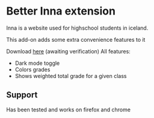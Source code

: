 # Better Inna extension
Inna is a website used for highschool students in iceland.

This add-on adds some extra convenience features to it

Download [here](https://addons.mozilla.org/en-US/firefox/addon/better-inna/) (awaiting verification)
All features:
- Dark mode toggle
- Colors grades
- Shows weighted total grade for a given class

## Support
Has been tested and works on firefox and chrome
